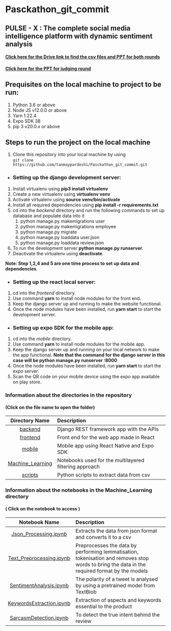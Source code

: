 # Pasckathon_git_commit

## PULSE - X : The complete social media intelligence platform with dynamic sentiment analysis​


#### [Click here for the Drive link to find the csv files and PPT for both rounds](https://drive.google.com/drive/folders/1CWYgf5lB49S3RUyVeBO8lw8L6m6Eba2b?usp=sharing)

#### [Click here for the PPT for judging round]()

## Prequisites on the local machine to project to be run:

1. Python 3.6 or above 
2. Node JS v12.0.0 or above 
3. Yarn 1.22.4
4. Expo SDK 38
5. pip 3 v20.0.x or above
 

## Steps to run the project on the local machine

1. Clone this repository into your local machine by using<br> 
    `git clone https://github.com/tanmaypardeshi/Pasckathon_git_commit.git`

* ### Setting up the django development server:

1. Install virtualenv using **pip3 install virtualenv**
2. Create a new virtualenv using **virtualenv venv**
3. Activate virtualenv using **source venv/bin/activate**
4. Install all required dependencies using **pip install -r requirements.txt**
5. cd into the <i>backend</i> directory and run the following commands to set up database and populate data into it
    1. python manage.py makemigrations user
    2. python manage.py makemigrations employee
    3. python manage.py migrate
    4. python manage.py loaddata user.json
    5. python manage.py loaddata review.json
6. To run the development server **python manage.py runserver**.
7. Deactivate the virtualenv using **deactivate**.

**Note: Step 1,2,4 and 5 are one time process to set up data and dependencies**.

* ### Setting up the react local server:

1. cd into the <i>frontend</i> directory.
2. Use command **yarn** to install node modules for the front end.
3. Keep the django server up and running to make the website functional.
4. Once the node modules have been installed, run **yarn start** to start the development server.

* ### Setting up expo SDK for the mobile app:

1. cd into the <i>mobile</i> directory.
2. Use command **yarn** to install node modules for the mobile app.
3. Keep the django server up and running on your local network to make the app functional.
    **Note that the command for the django server in this case will be python manage.py runserver <ip-address>:8000**
4. Once the node modules have been installed, run **yarn start** to start the expo server.
5. Scan the QR code on your mobile device using the expo app available on play store.


### Information about the directories in the repository
#### (Click on the file name to open the folder)

| Directory Name                     | Description                          |
| :-----------------------------:  | :--------------------------------    |
|[backend](backend/)  |Django REST framework app with the APIs|
|[frontend](frontend/)  |Front end for the web app made in React|
|[mobile](mobile/)  |Mobile app using React Native and Expo SDK|
|[Machine_Learning](Machine_Learning/)  |Notebooks used for the multilayered filtering approach|
|[scripts](scripts)  |Python scripts to extract data from csv|


### Information about the notebooks in the Machine_Learning directory
#### ( Click on the notebook to access )

| Notebook Name                     | Description                          |
| :-----------------------------:  | :--------------------------------    |
|[Json_Processing.ipynb](Machine_Learning/Json_Processing.ipynb)|Extracts the data from json format and converts it to a csv|
|[Text_Preprocessing.ipynb](Machine_Learning/Text_Preprocessing.ipynb)|Preprocesses the data by performing lemmatisation, tokenisation and removes stop words to bring the data in the required format by the models|
|[SentimentAnalysis.ipynb](Machine_Learning/SentimentAnalysis.ipynb)|The polarity of a tweet is analysed by using a pretrained model from TextBlob|
|[KeywordsExtraction.ipynb](Machine_Learning/KeywordsExtraction.ipynb)|Extraction of aspects and keywords essential to the product|
|[SarcasmDetection.ipynb](Machine_Learning/SarcasmDetection.ipynb)|To detect the true intent behind the review|
